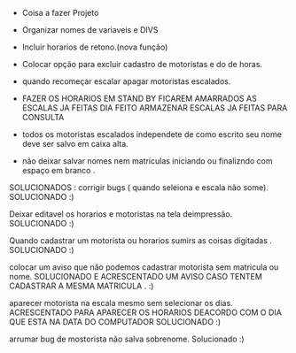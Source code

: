 - Coisa a fazer Projeto

- Organizar nomes de variaveis e DIVS 

- Incluir horarios de retono.(nova função)

- Colocar opção para excluir cadastro de motoristas e do de horas.

- quando recomeçar escalar apagar motoristas escalados.

- FAZER OS HORARIOS EM STAND BY FICAREM AMARRADOS AS ESCALAS JA FEITAS 
    DIA FEITO ARMAZENAR ESCALAS JA FEITAS PARA CONSULTA

- todos os motoristas escalados independete de como escrito seu nome deve ser salvo em caixa alta.

- não deixar salvar nomes nem matriculas iniciando ou finalizndo com espaço em branco .

SOLUCIONADOS :
corrigir bugs ( quando seleiona e escala não some). SOLUCIONADO :)

Deixar editavel os horarios e motoristas na tela deimpressão. SOLUCIONADO :)

Quando cadastrar um motorista ou horarios sumirs as coisas digitadas . SOLUCIONADO :)

colocar um aviso que não podemos cadastrar motorista sem matricula ou nome. SOLUCIONADO E ACRESCENTADO UM AVISO CASO TENTEM CADASTRAR A MESMA MATRICULA . :)

aparecer motorista na escala mesmo sem selecionar os dias. ACRESCENTADO PARA APARECER OS HORARIOS DEACORDO COM O DIA QUE ESTA NA DATA DO COMPUTADOR SOLUCIONADO :)

arrumar bug de mostorista não salva sobrenome. Solucionado :)